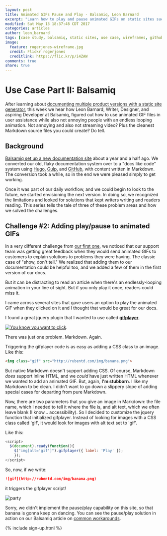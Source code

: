 ```yaml
---
layout: post
title: Animated GIFs Pause and Play - Balsamiq, Leon Barnard
excerpt: "Learn how to play and pause animated GIFs on static sites such as Hugo on GitHub from Leon Barnard, Designer and Writer at Balsamiq."
modified: Sat May 13 18:37:48 CDT 2017
categories: articles
author: leon_barnard
tags: [case study, balsamiq, static sites, use case, wireframes, github, docs, repos, hugo, tools, gif, animated gifs]
image:
  feature: rogerjones-wireframe.jpg
  credit: Flickr rogerjones
  creditlink: https://flic.kr/p/i4ZAW
comments: true
share: true
---
```


# Use Case Part II: Balsamiq

After learning about [documenting multiple product versions with a static site generator](https://docslikecode.com/articles/balsamiq-case-study-part-1/), this week we hear how Leon Barnard, Writer, Designer, and aspiring Developer at Balsamiq, figured out how to use animated GIF files in user assistance while also not annoying people with an endless looping animation. Not annoying and also not streaming video? Plus the cleanest Markdown source files you could create? Do tell.

## Background

[Balsamiq set up a new documentation site](https://blog.balsamiq.com/new-documentation-site/) about a year and a half ago. We converted our old, flaky documentation system over to a "docs like code" system using [Hugo](http://gohugo.io/), [Gulp](http://gulpjs.com/), and [GitHub](https://github.com/), with content written in Markdown. The conversion took a while, so in the end we were pleased simply to get working. 

Once it was part of our daily workflow, and we could begin to look to the future, we started envisioning the next version. In doing so, we recognized the limitations and looked for solutions that kept writers writing and readers reading. This series tells the tale of three of these problem areas and how we solved the challenges.

## Challenge #2: Adding play/pause to animated GIFs

In a very different challenge from [our first one](https://docslikecode.com/articles/balsamiq-case-study-part-1/), we noticed that our support team was getting great feedback when they would send animated GIFs to customers to explain solutions to problems they were having. The classic case of "show, don't tell." We realized that adding them to our documentation could be helpful too, and we added a few of them in the first version of our docs.

But it can be distracting to read an article when there's an endlessly-looping animation in your line of sight. But if you only play it once, readers could miss it.

I came across several sites that gave users an option to play the animated GIF when they clicked on it and I thought that would be great for our docs.

I found a great jquery plugin that I wanted to use called [**gifplayer**](http://rubentd.com/gifplayer/).

[![You know you want to click](https://media.balsamiq.com/images/docslikecode/gifplayer.png)](http://rubentd.com/gifplayer/).

There was just one problem. Markdown. Again.

Triggering the gifplayer code is as easy as adding a CSS class to an image. Like this:

```html
<img class="gif" src="http://rubentd.com/img/banana.png">
```

But native Markdown doesn't support adding CSS. Of course, Markdown *does* support inline HTML, and we *could* have just written HTML whenever we wanted to add an animated GIF. But, again, **I'm stubborn**. I like my Markdown to be clean. I didn't want to go down a slippery slope of adding special cases for departing from pure Markdown.

Now, there are two parameters that you give an image in Markdown: the file name, which I needed to tell it where the file is, and alt text, which we often leave blank (I know... accessibility). So I decided to customize the jquery function that initialized gifplayer. Instead of looking for images with a CSS class called 'gif', it would look for images with  alt text set to 'gif'. 

Like this:

```javascript
<script>
  $(document).ready(function(){
    $("img[alt='gif']").gifplayer({ label: 'Play' });
	});
</script>
```

So, now, if we write:

```markdown
![gif](http://rubentd.com/img/banana.png)
```
it triggers the gifplayer script!

![party](http://rubentd.com/img/banana.gif)

Sorry, we didn't implement the pause/play capability on this site, so that banana is gonna keep on dancing. You can see the pause/play solution in action on our Balsamiq article on [common workarounds](https://support.balsamiq.com/tutorials/workarounds/#link-to-alternates).

{% include sign-up.html %}

